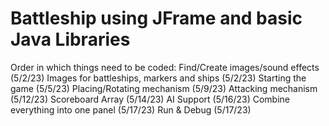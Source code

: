 # Battleship using JFrame and basic Java Libraries
Order in which things need to be coded:
Find/Create images/sound effects (5/2/23)
Images for battleships, markers and ships (5/2/23)
Starting the game (5/5/23)
Placing/Rotating mechanism (5/9/23)
Attacking mechanism (5/12/23)
Scoreboard Array (5/14/23)
AI Support (5/16/23)
Combine everything into one panel (5/17/23)
Run & Debug (5/17/23)
